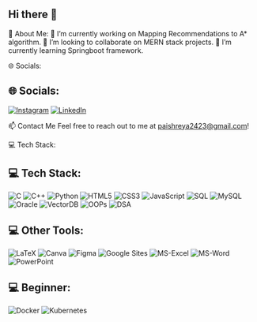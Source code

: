 ## Hi there 👋


💫 About Me:
🔭 I’m currently working on Mapping Recommendations to A* algorithm.
👯 I’m looking to collaborate on MERN stack projects.
🌱 I’m currently learning Springboot framework.

🌐 Socials:
## 🌐 Socials:
[![Instagram](https://img.shields.io/badge/Instagram-E4405F?style=for-the-badge&logo=instagram&logoColor=white)](https://instagram.com/yourusername)
[![LinkedIn](https://img.shields.io/badge/LinkedIn-0A66C2?style=for-the-badge&logo=linkedin&logoColor=white)](https://linkedin.com/in/yourusername)


📫 Contact Me
Feel free to reach out to me at paishreya2423@gmail.com!

💻 Tech Stack:
## 💻 Tech Stack:
![C](https://img.shields.io/badge/C-A8B9CC?style=for-the-badge&logo=c&logoColor=white)
![C++](https://img.shields.io/badge/C++-00599C?style=for-the-badge&logo=c%2B%2B&logoColor=white)
![Python](https://img.shields.io/badge/Python-3776AB?style=for-the-badge&logo=python&logoColor=white)
![HTML5](https://img.shields.io/badge/HTML5-E34F26?style=for-the-badge&logo=html5&logoColor=white)
![CSS3](https://img.shields.io/badge/CSS3-1572B6?style=for-the-badge&logo=css3&logoColor=white)
![JavaScript](https://img.shields.io/badge/JavaScript-F7DF1E?style=for-the-badge&logo=javascript&logoColor=black)
![SQL](https://img.shields.io/badge/SQL-F7DF1E?style=for-the-badge&logo=javascript&logoColor=black)
![MySQL](https://img.shields.io/badge/MySQL-F7DF1E?style=for-the-badge&logo=javascript&logoColor=black)
![Oracle](https://img.shields.io/badge/Oracle-F7DF1E?style=for-the-badge&logo=javascript&logoColor=black)
![VectorDB](https://img.shields.io/badge/vectorDB-F7DF1E?style=for-the-badge&logo=javascript&logoColor=black)
![OOPs](https://img.shields.io/badge/oops-F7DF1E?style=for-the-badge&logo=javascript&logoColor=black)
![DSA](https://img.shields.io/badge/DSA-F7DF1E?style=for-the-badge&logo=javascript&logoColor=black)

## 💻 Other Tools:
![LaTeX](https://img.shields.io/badge/LaTeX-F7DF1E?style=for-the-badge&logo=javascript&logoColor=black)
![Canva](https://img.shields.io/badge/Canva-F7DF1E?style=for-the-badge&logo=javascript&logoColor=black)
![Figma](https://img.shields.io/badge/Figma-F7DF1E?style=for-the-badge&logo=javascript&logoColor=black)
![Google Sites](https://img.shields.io/badge/Google-Sites-F7DF1E?style=for-the-badge&logo=javascript&logoColor=black)
![MS-Excel](https://img.shields.io/badge/MS-Excel-F7DF1E?style=for-the-badge&logo=javascript&logoColor=black)
![MS-Word](https://img.shields.io/badge/MS-Word-F7DF1E?style=for-the-badge&logo=javascript&logoColor=black)
![PowerPoint](https://img.shields.io/badge/PowerPoint-F7DF1E?style=for-the-badge&logo=javascript&logoColor=black)

## 💻 Beginner:
![Docker](https://img.shields.io/badge/Docker-F7DF1E?style=for-the-badge&logo=javascript&logoColor=black)
![Kubernetes](https://img.shields.io/badge/Kubernetes-F7DF1E?style=for-the-badge&logo=javascript&logoColor=black)





